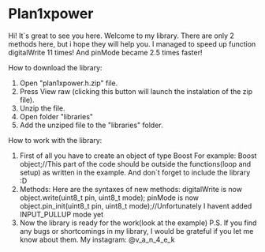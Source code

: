 # Plan1xpower
Hi! It`s great to see you here.
Welcome to my library.
There are only 2 methods here, but i hope they will help you.
I managed to speed up function digitalWrite 11 times!
And pinMode became 2.5 times faster!

How to download the library:
1) Open "plan1xpower.h.zip" file.
2) Press View raw (clicking this button will launch the instalation of the zip file).
3) Unzip the file.
4) Open folder "libraries"
5) Add the unziped file to the "libraries" folder.

How to work with the library:
1) First of all you have to create an object of type Boost
For example:
Boost object;//This part of the code should be outside the functions(loop and setup) as written in the example.
And don`t forget to include the library :D
2) Methods:
Here are the syntaxes of new methods:
digitalWrite is now object.write(uint8_t pin, uint8_t mode);
pinMode is now object.pin_init(uint8_t pin, uint8_t mode);//Unfortunately I havent added INPUT_PULLUP mode yet
3) Now the library is ready for the work(look at the example)
P.S. If you find any bugs or shortcomings in my library, I would be grateful if you let me know about them.
My instagram: @v_a_n_4_e_k
